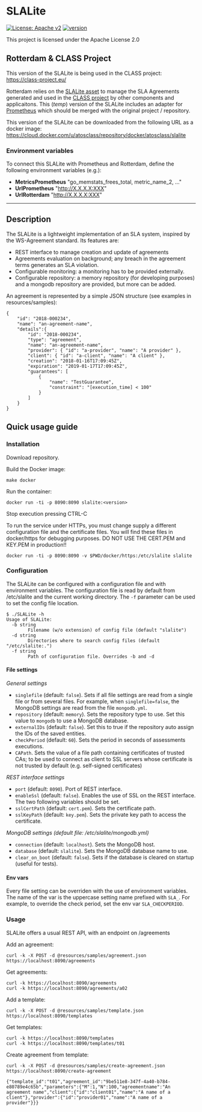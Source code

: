 # SLALite #

[![License: Apache v2](https://img.shields.io/badge/License-Apache%20v2-blue.svg)](https://www.apache.org/licenses/LICENSE-2.0.html)
[![version](https://img.shields.io/badge/version-0.9.1-blue.svg)]()

This project is licensed under the Apache License 2.0

## Rotterdam & CLASS Project ##

This version of the SLALite is being used in the CLASS project: https://class-project.eu/

Rotterdam relies on the [SLALite asset](https://gitlab.atosresearch.eu/ari/SLALite) to manage the SLA Agreements generated and used in the [CLASS project](https://class-project.eu/) by other components and applicaitons. This (_temp_) version of the SLALite includes an adapter for [Prometheus](https://prometheus.io/) which should be merged with the original project / repository.

This version of the SLALite can be downloaded from the following URL as a docker image: https://cloud.docker.com/u/atosclass/repository/docker/atosclass/slalite

### Environment variables ###

To connect this SLALite with Prometheus and Rotterdam, define the following environment variables (e.g.):

- **MetricsPrometheus** "go_memstats_frees_total, metric_name_2, ..."
- **UrlPrometheus** "http://X.X.X.X:XXX"
- **UrlRotterdam** "http://X.X.X.X:XXX"

----------------------------

## Description ##

The SLALite is a lightweight implementation of an SLA system, inspired by the WS-Agreement standard. Its features are:

* REST interface to manage creation and update of agreements
* Agreements evaluation on background; any breach in the agreement terms generates an SLA violation.
* Configurable monitoring: a monitoring has to be provided externally.
* Configurable repository: a memory repository (for developing purposes) and a mongodb repository are provided, but more can be added.

An agreement is represented by a simple JSON structure (see examples in resources/samples):

```
{
    "id": "2018-000234",
    "name": "an-agreement-name",
    "details":{
        "id": "2018-000234",
        "type": "agreement",
        "name": "an-agreement-name",
        "provider": { "id": "a-provider", "name": "A provider" },
        "client": { "id": "a-client", "name": "A client" },
        "creation": "2018-01-16T17:09:45Z",
        "expiration": "2019-01-17T17:09:45Z",
        "guarantees": [
            {
                "name": "TestGuarantee",
                "constraint": "[execution_time] < 100"
            }
        ]
    }
}
```

## Quick usage guide ##

### Installation ###

Download repository.

Build the Docker image:

    make docker

Run the container:

    docker run -ti -p 8090:8090 slalite:<version>

Stop execution pressing CTRL-C

To run the service under HTTPs, you must change supply a different configuration file and the certificate files. You will find these files in docker/https for debugging purposes. DO NOT USE THE CERT.PEM and KEY.PEM in production!!

    docker run -ti -p 8090:8090 -v $PWD/docker/https:/etc/slalite slalite

### Configuration ###

The SLALite can be configured with a configuration file and with environment
variables. The configuration file is read by default from /etc/slalite and the current
working directory. The `-f` parameter can be used to set the config file location.

```
$ ./SLALite -h
Usage of SLALite:
  -b string
        Filename (w/o extension) of config file (default "slalite")
  -d string
        Directories where to search config files (default "/etc/slalite:.")
  -f string
        Path of configuration file. Overrides -b and -d
```

#### File settings ####

*General settings*

* `singlefile` (default: `false`). Sets if all file settings are read
  from a single file or from several files. For example, when `singlefile=false`,
  the MongoDB settings are read from the file `mongodb.yml`.
* `repository` (default: `memory`). Sets the repository type to use. Set this
  value to `mongodb` to use a MongoDB database.
* `externalIDs` (default: `false`). Set this to true if the repository auto assign
  the IDs of the saved entities.
* `checkPeriod` (default: `60`). Sets the period in seconds of assessments
  executions.
* `CAPath`. Sets the value of a file path containing certificates of trusted
  CAs; to be used to connect as client to SSL servers whose certificate is
  not trusted by default (e.g. self-signed certificates)

*REST interface settings*

* `port` (default: `8090`). Port of REST interface.
* `enableSsl` (default: `false`). Enables the use of SSL on the REST
  interface. The two following variables should be set.
* `sslCertPath` (default: `cert.pem`). Sets the certificate path.
* `sslKeyPath` (default: `key.pem`). Sets the private key path to access the
  certificate.

*MongoDB settings (default file: /etc/slalite/mongodb.yml)*

* `connection` (default: `localhost`). Sets the MongoDB host.
* `database` (default: `slalite`). Sets the MongoDB database name to use.
* `clear_on_boot` (default: `false`). Sets if the database is cleared on
  startup (useful for tests).

#### Env vars  ####

Every file setting can be overriden with the use of environment variables.
The name of the var is the uppercase setting name prefixed with `SLA_`. For
example, to override the check period, set the env var `SLA_CHECKPERIOD`.

### Usage ###

SLALite offers a usual REST API, with an endpoint on /agreements

Add an agreement:

    curl -k -X POST -d @resources/samples/agreement.json https://localhost:8090/agreements

Get agreements:

    curl -k https://localhost:8090/agreements
    curl -k https://localhost:8090/agreements/a02

Add a template:

    curl -k -X POST -d @resources/samples/template.json https://localhost:8090/templates

Get templates:

    curl -k https://localhost:8090/templates
    curl -k https://localhost:8090/templates/t01

Create agreement from template:

    curl -k -X POST -d @resources/samples/create-agreement.json https://localhost:8090/create-agreement

    {"template_id":"t01","agreement_id":"9be511e8-347f-4a40-b784-e80789e4c65b","parameters":{"M":1,"N":100,"agreementname":"An agreement name","client":{"id":"client01","name":"A name of a client"},"provider":{"id":"provider01","name":"A name of a provider"}}}
